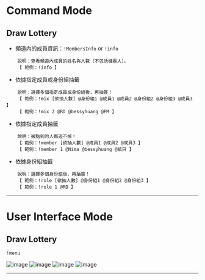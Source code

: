 # Command Mode
## Draw Lottery

* 頻道內的成員資訊：`!MembersInfo` or `!info`

```
    說明：查看頻道內成員的姓名與人數（不包括機器人）。
    【 範例：!info 】
```

* 依據指定成員或身份組抽籤

```
    說明：選擇多個指定成員或身份組後，再抽簽！
    【 範例：!mix [欲抽人數] @身份組1 @成員1 @成員2 @身份組2 @身份組3 @成員3 】
    【 範例：!mix 2 @RD @bessyhuang @PM 】
```

*  依據指定成員抽籤         

```
    說明：被點到的人都逃不掉！
    【 範例：!member [欲抽人數] @成員1 @成員2 @成員3 】
    【 範例：!member 1 @Nima @bessyhuang @紙只 】
```

*  依據身份組抽籤           

```
    說明：選擇多個身份組後，再抽簽！
    【 範例：!role [欲抽人數] @身份組1 @身份組2 @身份組3 】
    【 範例：!role 1 @RD 】
```

---
# User Interface Mode
## Draw Lottery
```
!menu
```
![image](https://user-images.githubusercontent.com/42068007/225680528-28a1ab55-ed66-434c-81d8-391cd30cecf8.png)
![image](https://user-images.githubusercontent.com/42068007/225680846-d1127d83-5bae-455a-b30d-0680b0e6ad5e.png)
![image](https://user-images.githubusercontent.com/42068007/225680890-c3281432-26f9-419b-a687-23e362db24ff.png)
![image](https://user-images.githubusercontent.com/42068007/225680939-c3d65112-0187-4e84-b412-2406e38d60fc.png)



---

